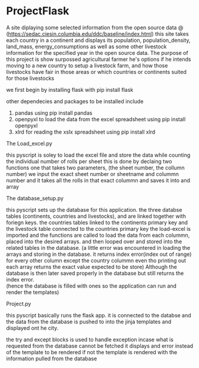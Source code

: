 # ProjectFlask

A site diplaying some selected information from the open source data @ (https://sedac.ciesin.columbia.edu/ddc/baseline/index.html) 
this site takes each country in a continent and displays its population, population_density, land_mass, energy_consumptions as well as some other livestock information
for the specified year in the open source data. The purpose of this project is show surpossed agricultural farmer he's options if he intends moving to a new country to
setup a livestock farm, and how those livestocks have fair in those areas or which countries or continents suited for those livestocks

we first begin by installing flask
with pip install flask

other dependecies and packages to be installed include
1. pandas
using pip install pandas
2. openpyxl to load the data from the excel spreadsheet
using pip install openpyxl
3. xlrd for reading the xslx spreadsheet
using pip install xlrd

The Load_excel.py 

this pyscript is soley to load the excel file and store the data while counting the individual number of rolls per sheet
this is done by declaing two functions one that takes two parameters, (the sheet number, the collumn number)
we input the exact sheet number or sheetname and colummn number and it takes all the rolls in that exact colummn and saves it into and array


The database_setup.py

this pyscript sets up the database for this application.
the three databse tables (continents, countries and livestocks), and are linked together with foriegn keys.
the countries tables linked to the continents primary key and the livestock table connected to the countries primary key
the load-excel is imported and the functions are called to load the data from each colummn, placed into the desired arrays.
and then looped over and stored into the related tables in the database.
(a little error was encountered in loading the arrays and storing in the database. it returns index error(index out of range) for every other column except the country colummn
even tho printing out each array returns the exact value expected to be store) 
Although the database is then later saved properly in the database but still returns the index error.  
(hence the database is filled with ones so the application can run and render the templates)

Project.py

this pyscript basically runs the flask app.
it is connected to the databse and the data from the database is pushed to into the jinja templates and displayed ont he city.

the try and except blocks is used to handle exception incase what is requested from the database cannot be fetched it displays and error instead of the template to be rendered
if not the template is rendered with the information pulled from the database


